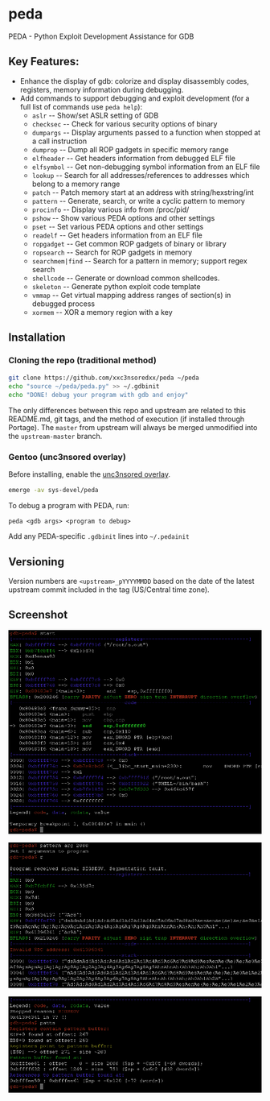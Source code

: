 peda
====

PEDA - Python Exploit Development Assistance for GDB

## Key Features:
* Enhance the display of gdb: colorize and display disassembly codes, registers, memory information during debugging.
* Add commands to support debugging and exploit development (for a full list of commands use `peda help`):
  * `aslr` -- Show/set ASLR setting of GDB
  * `checksec` -- Check for various security options of binary
  * `dumpargs` -- Display arguments passed to a function when stopped at a call instruction
  * `dumprop` -- Dump all ROP gadgets in specific memory range
  * `elfheader` -- Get headers information from debugged ELF file
  * `elfsymbol` -- Get non-debugging symbol information from an ELF file
  * `lookup` -- Search for all addresses/references to addresses which belong to a memory range
  * `patch` -- Patch memory start at an address with string/hexstring/int
  * `pattern` -- Generate, search, or write a cyclic pattern to memory
  * `procinfo` -- Display various info from /proc/pid/
  * `pshow` -- Show various PEDA options and other settings
  * `pset` -- Set various PEDA options and other settings
  * `readelf` -- Get headers information from an ELF file
  * `ropgadget` -- Get common ROP gadgets of binary or library
  * `ropsearch` -- Search for ROP gadgets in memory
  * `searchmem|find` -- Search for a pattern in memory; support regex search
  * `shellcode` -- Generate or download common shellcodes.
  * `skeleton` -- Generate python exploit code template
  * `vmmap` -- Get virtual mapping address ranges of section(s) in debugged process
  * `xormem` -- XOR a memory region with a key

## Installation
### Cloning the repo (traditional method)
```bash
git clone https://github.com/xxc3nsoredxx/peda ~/peda
echo "source ~/peda/peda.py" >> ~/.gdbinit
echo "DONE! debug your program with gdb and enjoy"
```
The only differences between this repo and upstream are related to this README.md, git tags, and the method of execution (if installed through Portage).
The `master` from upstream will always be merged unmodified into the `upstream-master` branch.

### Gentoo (unc3nsored overlay)
Before installing, enable the [unc3nsored overlay][overlay].
```bash
emerge -av sys-devel/peda
```
To debug a program with PEDA, run:
```
peda <gdb args> <program to debug>
```
Add any PEDA-specific `.gdbinit` lines into `~/.pedainit`

## Versioning
Version numbers are `<upstream>_pYYYYMMDD` based on the date of the latest upstream commit included in the tag (US/Central time zone).

## Screenshot
![start][start]

![pattern arg][pattern arg]

![patts][patts]


<!-- link refs -->
[overlay]: https://github.com/xxc3nsoredxx/unc3nsored
[start]: img/start.png
[pattern arg]: img/pattern_arg.png
[patts]: img/patts.png
